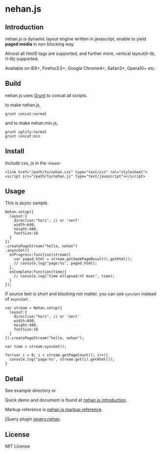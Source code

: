 # nehan.js

## Introduction

nehan.js is dynamic layout engine written in javascript, enable to yield **paged media** in non blocking way.

Almost all html5 tags are supported, and further more, vertical layout(lr-tb, rl-tb) supported.

Available on IE8+, Firefox3.5+, Google Chrome4+, Safari3+, Opera10+ etc.

## Build

nehan.js uses [Grunt](http://gruntjs.com) to concat all scripts.

to make nehan.js,

```
grunt concat:normal
```

and to make nehan.min.js,

```
grunt uglify:normal
grunt concat:min
```

## Install

Include css, js in the ``<head>``

```
<link href="/path/to/nehan.css" type="text/css" rel="stylesheet">
<script src="/path/to/nehan.js" type="text/javascript"></script>
```

## Usage

This is async sample.

```
Nehan.setup({
  layout:{
    direction:"hori", // or 'vert'
    width:640,
    height:480,
    fontSize:16
  }
})
.createPageStream("hello, nehan")
.asyncGet({
  onProgress:function(stream){
    var paged_html = stream.getSeekPageResult().getHtml();
    // console.log("page:%s", paged_html);
  },
  onComplete:function(time){
    // console.log("time ellapsed:%f msec", time);
  }
});
```

If source text is short and blocking not matter, you can use ``syncGet`` instead of ``asyncGet``.

```
var stream = Nehan.setup({
  layout:{
    direction:"hori", // or 'vert'
    width:640,
    height:480,
    fontSize:16
  }
}).createPageStream("hello, nehan");

var time = stream.syncGet();

for(var i = 0; i < stream.getPageCount(); i++){
  console.log("page:%s", stream.get(i).getHtml());
}
```

## Detail

See example directory or

Quick demo and document is found at [nehan.js introduction](http://tb.antiscroll.com/docs/nehan/).

Markup reference is [nehan.js markup reference](http://tb.antiscroll.com/docs/nehan/markup/).

jQuery plugin [jquery.nehan](https://github.com/tategakibunko/jquery.nehan).

## License

MIT License
